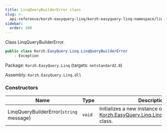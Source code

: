 ```yaml
---
title: LinqQueryBuilderError class
slug: >-
  api-reference/korzh-easyquery-linq/korzh-easyquery-linq-namespace/linqquerybuildererror-class
sidebar:
  order: 100
---
```


Class LinqQueryBuilderError.
```csharp
public class Korzh.EasyQuery.Linq.LinqQueryBuilderError
    : Exception

```
Package: `Korzh.EasyQuery.Linq` (targets: `netstandard2.0`)

Assembly: `Korzh.EasyQuery.Linq.dll`

### Constructors

| Name | Type | Description | 
| --- | --- | --- | 
| LinqQueryBuilderError(`string` message) | `void` | Initializes a new instance of the [Korzh.EasyQuery.Linq.LinqQueryBuilderError](///easyquery/docs/api-reference/korzh-easyquery-linq/korzh-easyquery-linq-namespace/linqquerybuildererror-class) class. |
